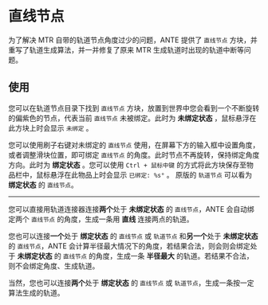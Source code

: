 # 直线节点

为了解决 MTR 自带的轨道节点角度过少的问题，ANTE 提供了 `直线节点` 方块，并重写了轨道生成算法，并一并修复了原来 MTR 生成轨道时出现的轨道中断等问题。

## 使用

您可以在轨道节点目录下找到 `直线节点` 方块，放置到世界中您会看到一个不断旋转的偏紫色的节点，代表当前 `直线节点` 未被绑定。此时为 **未绑定状态** ，鼠标悬浮在此方块上时会显示 `未绑定` 。  

您可以使用刷子右键对未绑定的 `直线节点` 使用，在屏幕下方的输入框中设置角度，或者调整滑块位置，即可绑定 `直线节点` 的角度。此时节点不再旋转，保持绑定角度方向。此时为 **绑定状态** 。您可以使用 `Ctrl + 鼠标中键` 的方式将此方块保存至物品栏中，鼠标悬浮在此物品上时会显示 `已绑定: %s°` 。
原版的 `轨道节点` 可以看为 **绑定状态** 的 `直线节点`。  

---

您可以直接用轨道连接器连接**两个**处于 **未绑定状态** 的 `直线节点`，ANTE 会自动绑定两个 `直线节点` 的角度，生成一条用 **直线** 连接两点的轨道。  

您也可以连接**一个**处于 **绑定状态** 的 `直线节点` 或 `轨道节点` 和**另一个**处于 **未绑定状态** 的 `直线节点`，ANTE 会计算半径最大情况下的角度，若结果合法，则会则会绑定处于 **未绑定状态** 的 `直线节点` 的角度，生成一条 **半径最大** 的轨道。若结果不合法，则不会绑定角度、生成轨道。  

当然，您也可以连接**两个**处于 **绑定状态** 的 `直线节点` 或 `轨道节点`，生成一条按一定算法生成的轨道。